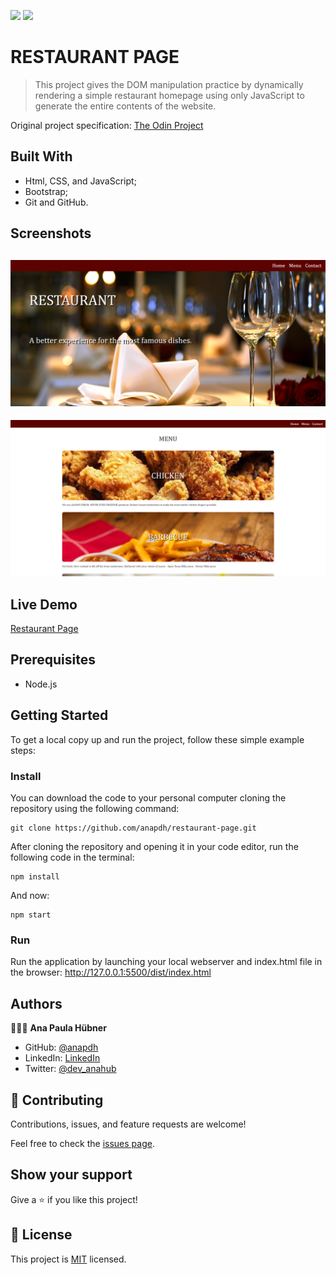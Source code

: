 ![](https://img.shields.io/badge/Microverse-blueviolet) ![](https://img.shields.io/badge/JavaScript-yellow)

# RESTAURANT PAGE

> This project gives the DOM manipulation practice by dynamically rendering a simple restaurant homepage using only JavaScript to generate the entire contents of the website.

Original project specification: [The Odin Project](https://www.theodinproject.com/paths/full-stack-javascript/courses/javascript/lessons/restaurant-page)


## Built With

- Html, CSS, and JavaScript;
- Bootstrap;
- Git and GitHub.

## Screenshots

![screenshot](./assets/imgs/screenshot1.png)
---
![screenshot](./assets/imgs/screenshot2.png)

## Live Demo
[Restaurant Page](https://anapdh.github.io/restaurant-page/dist/index.html)

## Prerequisites

- Node.js

## Getting Started

To get a local copy up and run the project, follow these simple example steps:

### Install

You can download the code to your personal computer cloning the repository using the following command:

```
git clone https://github.com/anapdh/restaurant-page.git
```

After cloning the repository and opening it in your code editor, run the following code in the terminal:

```
npm install
```

And now:
```
npm start
```

### Run

Run the application by launching your local webserver and index.html file in the browser: http://127.0.0.1:5500/dist/index.html

## Authors

👩🏼‍💻 **Ana Paula Hübner**

- GitHub: [@anapdh](https://github.com/anapdh)
- LinkedIn: [LinkedIn](https://www.linkedin.com/in/anapdh)
- Twitter: [@dev_anahub](https://twitter.com/dev_anahub)

## 🤝 Contributing

Contributions, issues, and feature requests are welcome!

Feel free to check the [issues page](https://github.com/anapdh/restaurant-page/issues).

## Show your support

Give a ⭐️ if you like this project!

## 📝 License

This project is [MIT](./LICENSE) licensed.
